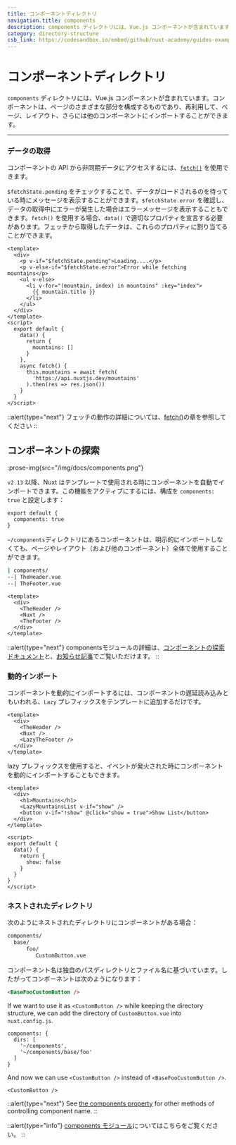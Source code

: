 ```yaml
---
title: コンポーネントディレクトリ
navigation.title: components
description: components ディレクトリには、Vue.js コンポーネントが含まれています。コンポーネントは、ページのさまざまな部分を構成するものであり、再利用して、ページ、レイアウト、さらには他のコンポーネントにインポートすることができます。
category: directory-structure
csb_link: https://codesandbox.io/embed/github/nuxt-academy/guides-examples/tree/master/04_directory_structure/03_components?fontsize=14&hidenavigation=1&theme=dark
---
```

# コンポーネントディレクトリ

`components` ディレクトリには、Vue.js コンポーネントが含まれています。コンポーネントは、ページのさまざまな部分を構成するものであり、再利用して、ページ、レイアウト、さらには他のコンポーネントにインポートすることができます。

---
### データの取得

コンポーネントの API から非同期データにアクセスするには、[`fetch()`](/docs/features/data-fetching#the-fetch-method) を使用できます。

`$fetchState.pending` をチェックすることで、データがロードされるのを待っている時にメッセージを表示することができます。`$fetchState.error` を確認し、データの取得中にエラーが発生した場合はエラーメッセージを表示することもできます。`fetch()` を使用する場合、`data()` で適切なプロパティを宣言する必要があります。フェッチから取得したデータは、これらのプロパティに割り当てることができます。

```html{}[components/MountainsList.vue]
<template>
  <div>
    <p v-if="$fetchState.pending">Loading....</p>
    <p v-else-if="$fetchState.error">Error while fetching mountains</p>
    <ul v-else>
      <li v-for="(mountain, index) in mountains" :key="index">
        {{ mountain.title }}
      </li>
    </ul>
  </div>
</template>
<script>
  export default {
    data() {
      return {
        mountains: []
      }
    },
    async fetch() {
      this.mountains = await fetch(
        'https://api.nuxtjs.dev/mountains'
      ).then(res => res.json())
    }
  }
</script>
```

::alert{type="next"}
フェッチの動作の詳細については、[fetch()](/docs/features/data-fetching#the-fetch-method)の章を参照してください
::
## コンポーネントの探索

:prose-img{src="/img/docs/components.png"}

`v2.13` 以降、Nuxt はテンプレートで使用される時にコンポーネントを自動でインポートできます。この機能をアクティブにするには、構成を `components: true` と設定します：

```js{}[nuxt.config.js]
export default {
  components: true
}
```

`~/components`ディレクトリにあるコンポーネントは、明示的にインポートしなくても、ページやレイアウト（および他のコンポーネント）全体で使用することができます。

```bash
| components/
--| TheHeader.vue
--| TheFooter.vue
```

```html{}[layouts/default.vue]
<template>
  <div>
    <TheHeader />
    <Nuxt />
    <TheFooter />
  </div>
</template>
```

::alert{type="next"}
componentsモジュールの詳細は、[コンポーネントの探索 ドキュメント](/docs/features/component-discovery)と、[お知らせ記事](/tutorials/improve-your-developer-experience-with-nuxt-components)でご覧いただけます。
::

### 動的インポート

コンポーネントを動的にインポートするには、コンポーネントの遅延読み込みともいわれる、`Lazy` プレフィックスをテンプレートに追加するだけです。

```html{}[layouts/default.vue]
<template>
  <div>
    <TheHeader />
    <Nuxt />
    <LazyTheFooter />
  </div>
</template>
```

lazy プレフィックスを使用すると、イベントが発火された時にコンポーネントを動的にインポートすることもできます。

```html{}[pages/index.vue]
<template>
  <div>
    <h1>Mountains</h1>
    <LazyMountainsList v-if="show" />
    <button v-if="!show" @click="show = true">Show List</button>
  </div>
</template>

<script>
export default {
  data() {
    return {
      show: false
    }
  }
}
</script>
```

### ネストされたディレクトリ

次のようにネストされたディレクトリにコンポーネントがある場合：

```bash
components/
  base/
      foo/
         CustomButton.vue
```

コンポーネント名は独自のパスディレクトリとファイル名に基づいています。したがってコンポーネントは次のようになります：

```html
<BaseFooCustomButton />
```

If we want to use it as `<CustomButton />` while keeping the directory structure, we can add the directory of `CustomButton.vue` into `nuxt.config.js`.

```bash{}[nuxt.config.js]
components: {
  dirs: [
    '~/components',
    '~/components/base/foo'
  ]
}
```

And now we can use `<CustomButton />` instead of `<BaseFooCustomButton />`.

```html{}[pages/index.vue]
<CustomButton />
```

::alert{type="next"}
See [the components property](/docs/configuration-glossary/configuration-components) for other methods of controlling component name.
::

::alert{type="info"}
[components モジュール](/tutorials/improve-your-developer-experience-with-nuxt-components)についてはこちらをご覧ください。
::

